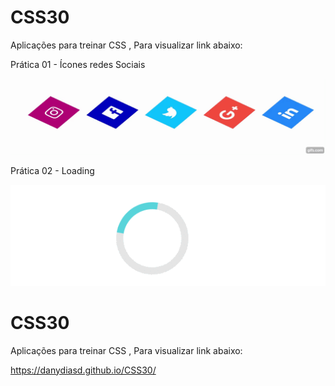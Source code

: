# CSS30
Aplicações para treinar CSS , Para visualizar link abaixo:

Prática 01 - Ícones redes Sociais 

![alt text](https://github.com/danydiasd/CSS30/blob/master/redes_sociais/redes-sociais.gif?raw=true)

Prática 02 - Loading 

![alt text](https://github.com/danydiasd/CSS30/blob/master/loading/loading.gif?raw=true)



# CSS30
Aplicações para treinar CSS , Para visualizar link abaixo:

https://danydiasd.github.io/CSS30/

